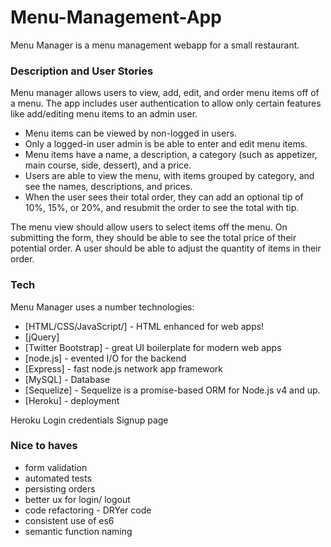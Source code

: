 # Menu-Management-App
Menu Manager is a menu management webapp for a small restaurant.

### Description and User Stories
Menu manager allows users to view, add, edit, and order menu items off of a menu. The app includes user authentication to allow only certain features like add/editing menu items to an admin user. 
* Menu items can be viewed by non-logged in users. 
* Only a logged-in user admin is be able to enter and edit menu items. 
* Menu items have a name, a description, a category (such as appetizer, main course, side, dessert), and a price. 
* Users are able to view the menu, with items grouped by category, and see the names, descriptions, and prices.
* When the user sees their total order, they can add an optional tip of 10%, 15%, or 20%, and resubmit the order to see the total with tip.

The menu view should allow users to select items off the menu. On submitting the form, they should be able to see the total price of their potential order. A user should be able to adjust the quantity of items in their order.

### Tech

Menu Manager uses a number technologies:

* [HTML/CSS/JavaScript/] - HTML enhanced for web apps!
* [jQuery]
* [Twitter Bootstrap] - great UI boilerplate for modern web apps
* [node.js] - evented I/O for the backend
* [Express] - fast node.js network app framework
* [MySQL] - Database
* [Sequelize] - Sequelize is a promise-based ORM for Node.js v4 and up.
* [Heroku] - deployment


Heroku
Login credentials
Signup page

### Nice to haves
* form validation
* automated tests
* persisting orders 
* better ux for login/ logout
* code refactoring - DRYer code 
* consistent use of es6
* semantic function naming
